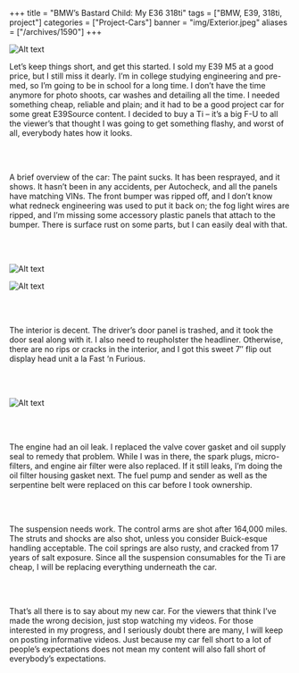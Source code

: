 +++
title = "BMW’s Bastard Child: My E36 318ti"
tags = ["BMW, E39, 318ti, project"]
categories = ["Project-Cars"]
banner = "img/Exterior.jpeg"
aliases = ["/archives/1590"]
+++

![Alt text](https://e39source.com/wp-content/uploads/2013/11/Exterior.jpg)

Let’s keep things short, and get this started. I sold my E39 M5 at a good price, but I still miss it dearly. I’m in college studying engineering and pre-med, so I’m going to be in school for a long time. I don’t have the time anymore for photo shoots, car washes and detailing all the time. I needed something cheap, reliable and plain; and it had to be a good project car for some great E39Source content. I decided to buy a Ti – it’s a big F-U to all the viewer’s that thought I was going to get something flashy, and worst of all, everybody hates how it looks.

&nbsp;<br/><br/>

A brief overview of the car: The paint sucks. It has been resprayed, and it shows. It hasn’t been in any accidents, per Autocheck, and all the panels have matching VINs. The front bumper was ripped off, and I don’t know what redneck engineering was used to put it back on; the fog light wires are ripped, and I’m missing some accessory plastic panels that attach to the bumper. There is surface rust on some parts, but I can easily deal with that.

&nbsp;<br/><br/>

![Alt text](../img/Side6565.jpeg)

![Alt text](https://e39source.com/wp-content/uploads/2013/11/Interior.jpg)

&nbsp;<br/><br/>

The interior is decent. The driver’s door panel is trashed, and it took the door seal along with it. I also need to reupholster the headliner. Otherwise, there are no rips or cracks in the interior, and I got this sweet 7″ flip out display head unit a la Fast ‘n Furious.

&nbsp;<br/><br/>

![Alt text](../img/Valves6464.jpeg)

&nbsp;<br/><br/>

The engine had an oil leak. I replaced the valve cover gasket and oil supply seal to remedy that problem. While I was in there, the spark plugs, micro-filters, and engine air filter were also replaced. If it still leaks, I’m doing the oil filter housing gasket next. The fuel pump and sender as well as the serpentine belt were replaced on this car before I took ownership.

&nbsp;<br/><br/>

The suspension needs work. The control arms are shot after 164,000 miles. The struts and shocks are also shot, unless you consider  Buick-esque handling acceptable. The coil springs are also rusty, and cracked from 17 years of salt exposure. Since all the suspension consumables for the Ti are cheap, I will be replacing everything underneath the car.

&nbsp;<br/><br/>

That’s all there is to say about my new car. For the viewers that think I’ve made the wrong decision, just stop watching my videos. For those interested in my progress, and I seriously doubt there are many, I will keep on posting informative videos. Just because my car fell short to a lot of people’s expectations does not mean my content will also fall short of everybody’s expectations.

&nbsp;<br/><br/>